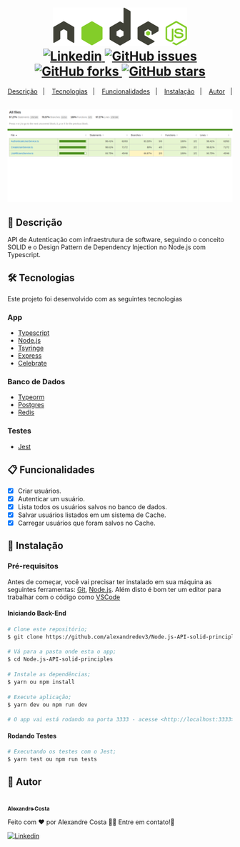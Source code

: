 <h1 align="center">
  <img width="300px" src="./.github/assets/nodejs-icon.svg" />
  <br />
  <a href="https://www.linkedin.com/in/alexandre-costa-401699199">
    <img alt="Linkedin" src="https://img.shields.io/badge/-Alexandre%20Costa-29B6D1?label=Linkedin&logo=linkedin&style=flat-square">
  </a>
  <a href="https://github.com/alexandredev3/Node.js-API-solid-principles/issues">
    <img alt="GitHub issues" src="https://img.shields.io/github/issues/alexandredev3/linkedin-clone?color=29B6D1&style=flat-square">
  </a>
  <a href="https://github.com/alexandredev3/linkedin-clone//network">
    <img alt="GitHub forks" src="https://img.shields.io/github/forks/alexandredev3/Node.js-API-solid-principles?color=29B6D1&style=flat-square">
  </a>
  <a href="https://github.com/alexandredev3/linkedin-clone//stargazers">
    <img alt="GitHub stars" src="https://img.shields.io/github/stars/alexandredev3/Node.js-API-solid-principles?color=29B6D1&style=flat-square">
  </a>
</h1>
<p align="center">
  <a href="#page_facing_up-descrição">Descrição</a>&nbsp;&nbsp;&nbsp;|&nbsp;&nbsp;&nbsp;
  <a href="#-tecnologias">Tecnologias</a>&nbsp;&nbsp;&nbsp;|&nbsp;&nbsp;&nbsp;
    <a href="#clipboard-Funcionalidades">Funcionalidades</a>&nbsp;&nbsp;&nbsp;|&nbsp;&nbsp;&nbsp;
  <a href="#closed_book-instalação">Instalação</a>&nbsp;&nbsp;&nbsp;|&nbsp;&nbsp;&nbsp;
  <a href="#man-Autor">Autor</a>&nbsp;&nbsp;&nbsp;|&nbsp;&nbsp;&nbsp;
</p>

<img src="./.github/assets/coverage.png" />

## :page_facing_up: Descrição
API de Autenticação com infraestrutura de software, seguindo o conceito SOLID e o Design Pattern de Dependency Injection no Node.js com Typescript.

## 🛠 Tecnologias
Este projeto foi desenvolvido com as seguintes tecnologias
### App
  - [Typescript](https://pt-br.reactjs.org/)
  - [Node.js](https://www.typescriptlang.org/)
  - [Tsyringe](https://styled-components.com/)
  - [Express](https://styled-components.com/)
  - [Celebrate](https://styled-components.com/)
 
### Banco de Dados
  - [Typeorm](https://styled-components.com/)
  - [Postgres](https://styled-components.com/)
  - [Redis](https://styled-components.com/)
  
### Testes
  - [Jest](https://styled-components.com/)
  
## :clipboard: Funcionalidades
  - [x] Criar usuários.
  - [x] Autenticar um usuário.
  - [x] Lista todos os usuários salvos no banco de dados.
  - [x] Salvar usuários listados em um sistema de Cache.
  - [x] Carregar usuários que foram salvos no Cache.
 
## :closed_book: Instalação

### Pré-requisitos
Antes de começar, você vai precisar ter instalado em sua máquina as seguintes ferramentas:
[Git](https://git-scm.com), [Node.js](https://nodejs.org/en/).
Além disto é bom ter um editor para trabalhar com o código como [VSCode](https://code.visualstudio.com/)

#### Iniciando Back-End
  ```bash
  # Clone este repositório;
  $ git clone https://github.com/alexandredev3/Node.js-API-solid-principles.git

  # Vá para a pasta onde esta o app;
  $ cd Node.js-API-solid-principles

  # Instale as dependências;
  $ yarn ou npm install

  # Execute aplicação;
  $ yarn dev ou npm run dev

  # O app vai está rodando na porta 3333 - acesse <http://localhost:3333>
  ```
  
#### Rodando Testes
  ```bash
  # Executando os testes com o Jest;
  $ yarn test ou npm run tests
  ```
  
## :man: Autor

<a href="https://github.com/alexandredev3/">
 <img src="https://avatars0.githubusercontent.com/u/61118233?s=400&u=37870397a9363ce5e768975c05e95a5f5d323ca1&v=4" width="70px;" alt=""/>
 <br />
 <sub><b>Alexandre Costa</b></sub>
</a>


Feito com ❤️ por Alexandre Costa :wave::wave: Entre em contato!🚀

<a href="https://www.linkedin.com/in/alexandre-costa-401699199">
  <img alt="Linkedin" src="https://img.shields.io/badge/-Alexandre%20Costa-9871F5?label=Linkedin&logo=linkedin&style=flat-square">
</a>

